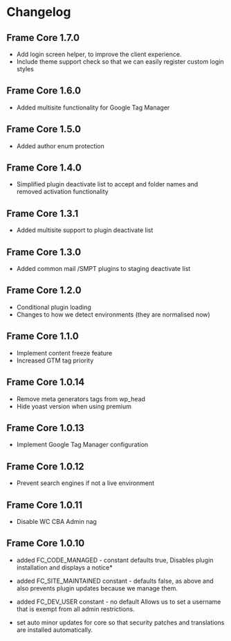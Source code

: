 # Changelog

## Frame Core 1.7.0
- Add login screen helper, to improve the client experience.
- Include theme support check so that we can easily register custom login styles

## Frame Core 1.6.0
- Added multisite functionality for Google Tag Manager

## Frame Core 1.5.0
- Added author enum protection

## Frame Core 1.4.0
- Simplified plugin deactivate list to accept and folder names and removed activation functionality

## Frame Core 1.3.1
- Added multisite support to plugin deactivate list

## Frame Core 1.3.0
- Added common mail /SMPT plugins to staging deactivate list

## Frame Core 1.2.0
- Conditional plugin loading
- Changes to how we detect environments (they are normalised now)


## Frame Core 1.1.0

- Implement content freeze feature
- Increased GTM tag priority

## Frame Core 1.0.14

- Remove meta generators tags from wp_head
- Hide yoast version when using premium

## Frame Core 1.0.13

- Implement Google Tag Manager configuration

## Frame Core 1.0.12

- Prevent search engines if not a live environment

## Frame Core 1.0.11

- Disable WC CBA Admin nag

## Frame Core 1.0.10

- added FC_CODE_MANAGED - constant defaults true, Disables plugin installation and displays a notice*

- added FC_SITE_MAINTAINED constant - defaults false, as above and also prevents plugin updates because we manage them.

- added FC_DEV_USER constant - no default Allows us to set a username that is exempt from all admin restrictions.

- set auto minor updates for core so that security patches and translations are installed automatically.
